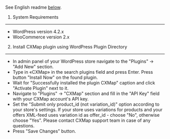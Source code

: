 See English readme [below](#1-system-requirements).

1. System Requirements
----------------------

* WordPress version 4.2.x
* WooCommerce version 2.x

2. Install CXMap plugin using WordPress Plugin Directory
----------------------------------------------------------

* In admin panel of your WordPress store navigate to the "Plugins" → "Add New" section.
* Type in «CXMap» in the search plugins field and press Enter. Press button "Install Now" on the found plugin.
* Wait for "Successfully installed the plugin CXMap" caption and click "Activate Plugin" next to it.
* Navigate to "Plugins" → "CXMap" section and fill in the "API Key" field with your CXMap account's API key.
* Set the "Submit only product_id (not variation_id)" option according to your store's settings. If your store uses variations for products and your offers XML-feed uses variation id as offer_id - choose "No", otherwise choose "Yes". Please contact CXMap support team in case of any questions.
* Press "Save Changes" button.
